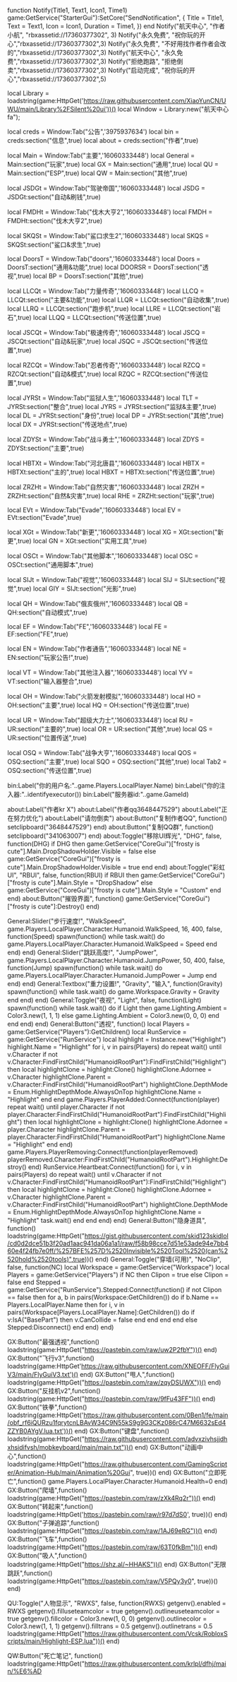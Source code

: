 function Notify(Title1, Text1, Icon1, Time1)
  game:GetService("StarterGui"):SetCore("SendNotification", {
    Title = Title1,
    Text = Text1,
    Icon = Icon1,
    Duration = Time1,
  })
end
Notify("航天中心", "作者小航", "rbxassetid://17360377302", 3)
Notify("永久免费", "祝你玩的开心","rbxassetid://17360377302",3)
Notify("永久免费", "不好用找作者作者会改的","rbxassetid://17360377302",3)
Notify("航天中心", "永久免费","rbxassetid://17360377302",3)
Notify("拒绝跑路", "拒绝倒卖","rbxassetid://17360377302",3)
Notify("启动完成", "祝你玩的开心","rbxassetid://17360377302",5)

local Library = loadstring(game:HttpGet('https://raw.githubusercontent.com/XiaoYunCN/UWU/main/Library%2FSilent%20ui'))()
local Window = Library:new("航天中心 fa");

local creds = Window:Tab("公告",'3975937634')
local bin = creds:section("信息",true)
local about = creds:section("作者",true)

local Main = Window:Tab("主要",'16060333448')
local General = Main:section("玩家",true)
local GX = Main:section("通用",true)
local QU = Main:section("ESP",true)
local QW = Main:section("其他",true)

local JSDGt = Window:Tab("驾驶帝国",'16060333448')
local JSDG = JSDGt:section("自动&刷钱",true)

local FMDHt = Window:Tab("伐木大亨2",'16060333448')
local FMDH = FMDHt:section("伐木大亨2",true)

local SKQSt = Window:Tab("鲨口求生2",'16060333448')
local SKQS = SKQSt:section("鲨口&求生",true)

local DoorsT = Window:Tab("doors",'16060333448')
local Doors = DoorsT:section("通用&功能",true)
local DOORSR = DoorsT:section("透视",true)
local BP = DoorsT:section("其他",true)

local LLCQt = Window:Tab("力量传奇",'16060333448')
local LLCQ = LLCQt:section("主要&功能",true)
local LLQR = LLCQt:section("自动收集",true)
local LLRQ = LLCQt:section("跑步机",true)
local LLRE = LLCQt:section("岩石",true)
local LLQQ = LLCQt:section("传送位置",true)

local JSCQt = Window:Tab("极速传奇",'16060333448')
local JSCQ = JSCQt:section("自动&玩家",true)
local JSQC = JSCQt:section("传送位置",true)

local RZCQt = Window:Tab("忍者传奇",'16060333448')
local RZCQ = RZCQt:section("自动&模式",true)
local RZQC = RZCQt:section("传送位置",true)

local JYRSt = Window:Tab("监狱人生",'16060333448')
local TLT = JYRSt:section("整合",true)
local JYRS = JYRSt:section("监狱&主要",true)
local DL = JYRSt:section("身份",true)
local DP = JYRSt:section("其他",true)
local DX = JYRSt:section("传送地点",true)

local ZDYSt = Window:Tab("战斗勇士",'16060333448')
local ZDYS = ZDYSt:section("主要",true)

local HBTXt = Window:Tab("河北唐县",'16060333448')
local HBTX = HBTXt:section("主的",true)
local HBXT = HBTXt:section("传送位置",true)

local ZRZHt = Window:Tab("自然灾害",'16060333448')
local ZRZH = ZRZHt:section("自然&灾害",true)
local RHE = ZRZHt:section("玩家",true)

local EVt = Window:Tab("Evade",'16060333448')
local EV = EVt:section("Evade",true)

local XGt = Window:Tab("新更",'16060333448')
local XG = XGt:section("新更",true)
local GN = XGt:section("实用工具",true)

local OSCt = Window:Tab("其他脚本",'16060333448')
local OSC = OSCt:section("通用脚本",true)

local SIJt = Window:Tab("视觉",'16060333448')
local SIJ = SIJt:section("视觉",true)
local GIY = SIJt:section("光影",true)

local QH = Window:Tab("俄亥俄州",'16060333448')
local QB = QH:section("自动模式",true)

local EF = Window:Tab("FE",'16060333448')
local FE = EF:section("FE",true)

local EN = Window:Tab("作者通告",'16060333448')
local NE = EN:section("玩家公告!",true)

local VT = Window:Tab("其他注入器",'16060333448')
local YV = VT:section("输入器整合",true)

local OH = Window:Tab("火箭发射模拟",'16060333448')
local HO = OH:section("主要",true)
local HQ = OH:section("传送位置",true)

local UR = Window:Tab("超级大力士",'16060333448')
local RU = UR:section("主要的",true)
local OR = UR:section("其他",true)
local QS = UR:section("位置传送",true)

local OSQ = Window:Tab("战争大亨",'16060333448')
local QOS = OSQ:section("主要",true)
local SQO = OSQ:section("其他",true)
local Tab2 = OSQ:section("传送位置",true)

bin:Label("你的用户名:"..game.Players.LocalPlayer.Name)
bin:Label("你的注入器:"..identifyexecutor())
bin:Label("服务器id:"..game.GameId)

about:Label("作者kr X")
about:Label("作者qq3648447529")
about:Label("正在努力优化")
about:Label("请勿倒卖")
about:Button("复制作者QQ", function()
    setclipboard("3648447529")
end)
about:Button("复制QQ群", function()
    setclipboard("341063007")
end)
about:Toggle("移除UI辉光", "DHG", false, function(DHG)
    if DHG then
        game:GetService("CoreGui")["frosty is cute"].Main.DropShadowHolder.Visible = false
    else
        game:GetService("CoreGui")["frosty is cute"].Main.DropShadowHolder.Visible = true
    end
end)
about:Toggle("彩虹UI", "RBUI", false, function(RBUI)
    if RBUI then
        game:GetService("CoreGui")["frosty is cute"].Main.Style = "DropShadow"
    else
        game:GetService("CoreGui")["frosty is cute"].Main.Style = "Custom"
    end
end)
about:Button("摧毁界面", function()
    game:GetService("CoreGui")["frosty is cute"]:Destroy()
end)

General:Slider("步行速度!", "WalkSpeed", game.Players.LocalPlayer.Character.Humanoid.WalkSpeed, 16, 400, false, function(Speed)
  spawn(function() while task.wait() do game.Players.LocalPlayer.Character.Humanoid.WalkSpeed = Speed end end)
end)
General:Slider("跳跃高度!", "JumpPower", game.Players.LocalPlayer.Character.Humanoid.JumpPower, 50, 400, false, function(Jump)
  spawn(function() while task.wait() do game.Players.LocalPlayer.Character.Humanoid.JumpPower = Jump end end)
end)
General:Textbox("重力设置!", "Gravity", "输入", function(Gravity)
  spawn(function() while task.wait() do game.Workspace.Gravity = Gravity end end)
end)
General:Toggle("夜视", "Light", false, function(Light)
  spawn(function() while task.wait() do if Light then game.Lighting.Ambient = Color3.new(1, 1, 1) else game.Lighting.Ambient = Color3.new(0, 0, 0) end end end)
end)
General:Button("透视", function()
  local Players = game:GetService("Players"):GetChildren() local RunService = game:GetService("RunService") local highlight = Instance.new("Highlight") highlight.Name = "Highlight" for i, v in pairs(Players) do repeat wait() until v.Character if not v.Character:FindFirstChild("HumanoidRootPart"):FindFirstChild("Highlight") then local highlightClone = highlight:Clone() highlightClone.Adornee = v.Character highlightClone.Parent = v.Character:FindFirstChild("HumanoidRootPart") highlightClone.DepthMode = Enum.HighlightDepthMode.AlwaysOnTop highlightClone.Name = "Highlight" end end game.Players.PlayerAdded:Connect(function(player) repeat wait() until player.Character if not player.Character:FindFirstChild("HumanoidRootPart"):FindFirstChild("Highlight") then local highlightClone = highlight:Clone() highlightClone.Adornee = player.Character highlightClone.Parent = player.Character:FindFirstChild("HumanoidRootPart") highlightClone.Name = "Highlight" end end) game.Players.PlayerRemoving:Connect(function(playerRemoved) playerRemoved.Character:FindFirstChild("HumanoidRootPart").Highlight:Destroy() end) RunService.Heartbeat:Connect(function() for i, v in pairs(Players) do repeat wait() until v.Character if not v.Character:FindFirstChild("HumanoidRootPart"):FindFirstChild("Highlight") then local highlightClone = highlight:Clone() highlightClone.Adornee = v.Character highlightClone.Parent = v.Character:FindFirstChild("HumanoidRootPart") highlightClone.DepthMode = Enum.HighlightDepthMode.AlwaysOnTop highlightClone.Name = "Highlight" task.wait() end end end)
end)
General:Button("隐身道具", function()
  loadstring(game:HttpGet("https://gist.githubusercontent.com/skid123skidlol/cd0d2dce51b3f20ad1aac941da06a1a1/raw/f58b98cce7d51e53ade94e7bb460e4f24fb7e0ff/%257BFE%257D%2520Invisible%2520Tool%2520(can%2520hold%2520tools)",true))()
end)
General:Toggle("穿墙(可用)", "NoClip", false, function(NC)
  local Workspace = game:GetService("Workspace") local Players = game:GetService("Players") if NC then Clipon = true else Clipon = false end Stepped = game:GetService("RunService").Stepped:Connect(function() if not Clipon == false then for a, b in pairs(Workspace:GetChildren()) do if b.Name == Players.LocalPlayer.Name then for i, v in pairs(Workspace[Players.LocalPlayer.Name]:GetChildren()) do if v:IsA("BasePart") then v.CanCollide = false end end end end else Stepped:Disconnect() end end)
end)

GX:Button("最强透视",function()
  loadstring(game:HttpGet("https://pastebin.com/raw/uw2P2fbY"))()
end)
GX:Button("飞行v3",function()
  loadstring(game:HttpGet'https://raw.githubusercontent.com/XNEOFF/FlyGuiV3/main/FlyGuiV3.txt')()
end)
GX:Button("甩人",function()
  loadstring(game:HttpGet("https://pastebin.com/raw/zqyDSUWX"))()
end)
GX:Button("反挂机v2",function()
  loadstring(game:HttpGet("https://pastebin.com/raw/9fFu43FF"))()
end)
GX:Button("铁拳",function()
  loadstring(game:HttpGet('https://raw.githubusercontent.com/0Ben1/fe/main/obf_rf6iQURzu1fqrytcnLBAvW34C9N55kS9g9G3CKz086rC47M6632sEd4ZZYB0AYgV.lua.txt'))()
end)
GX:Button("键盘",function()
  loadstring(game:HttpGet("https://raw.githubusercontent.com/advxzivhsjjdhxhsidifvsh/mobkeyboard/main/main.txt"))()
end)
GX:Button("动画中心",function()
  loadstring(game:HttpGet("https://raw.githubusercontent.com/GamingScripter/Animation-Hub/main/Animation%20Gui", true))()
end)
GX:Button("立即死亡",function()
  game.Players.LocalPlayer.Character.Humanoid.Health=0
end)
GX:Button("爬墙",function()
  loadstring(game:HttpGet("https://pastebin.com/raw/zXk4Rq2r"))()
end)
GX:Button("转起来",function()
  loadstring(game:HttpGet('https://pastebin.com/raw/r97d7dS0', true))()
end)
GX:Button("子弹追踪",function()
  loadstring(game:HttpGet("https://pastebin.com/raw/1AJ69eRG"))()
end)
GX:Button("飞车",function()
    loadstring(game:HttpGet("https://pastebin.com/raw/63T0fkBm"))()
end)
GX:Button("吸人",function()
    loadstring(game:HttpGet("https://shz.al/~HHAKS"))()
end)
GX:Button("无限跳跃",function()
loadstring(game:HttpGet("https://pastebin.com/raw/V5PQy3y0", true))()
end)

QU:Toggle("人物显示", "RWXS", false, function(RWXS)
    getgenv().enabled = RWXS getgenv().filluseteamcolor = true getgenv().outlineuseteamcolor = true getgenv().fillcolor = Color3.new(1, 0, 0) getgenv().outlinecolor = Color3.new(1, 1, 1) getgenv().filltrans = 0.5 getgenv().outlinetrans = 0.5 loadstring(game:HttpGet("https://raw.githubusercontent.com/Vcsk/RobloxScripts/main/Highlight-ESP.lua"))()
end)

QW:Button("死亡笔记", function()
    loadstring(game:HttpGet("https://raw.githubusercontent.com/krlpl/dfhj/main/%E6%AD
